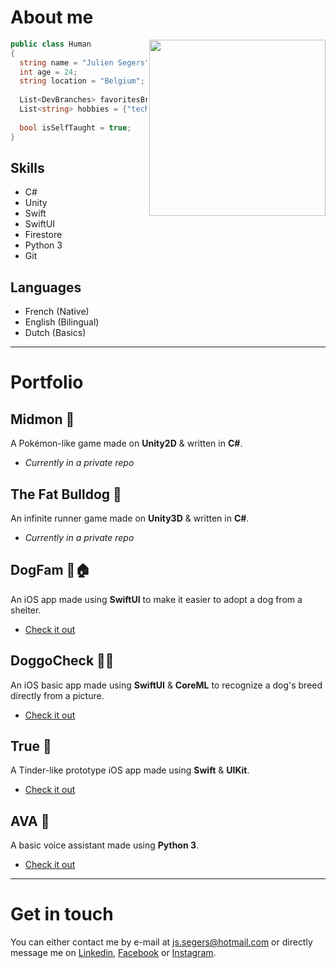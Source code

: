 # About me
<img align="right" width="282" height="282" src="https://scontent.fcrl2-1.fna.fbcdn.net/v/t1.0-9/37902278_10216712671114723_3358978469185716224_o.jpg?_nc_cat=111&ccb=2&_nc_sid=09cbfe&_nc_ohc=Kew6o8UERYwAX8coJrg&_nc_ht=scontent.fcrl2-1.fna&oh=c9028e5050fb6cf8763c5622ce868581&oe=6001548A">



```c#
public class Human 
{
  string name = "Julien Segers";
  int age = 24;
  string location = "Belgium";
  
  List<DevBranches> favoritesBranches = {GameDev, MobileDev, IA};
  List<string> hobbies = {"tech", "books", "learning", "fitness"};
  
  bool isSelfTaught = true;
}
```


## Skills
- C#
- Unity
- Swift
- SwiftUI
- Firestore
- Python 3
- Git

## Languages
- French (Native)
- English (Bilingual)
- Dutch (Basics)

***

# Portfolio

## Midmon 👾
A Pokémon-like game made on **Unity2D** & written in **C#**.
- *Currently in a private repo*

## The Fat Bulldog 🐾
An infinite runner game made on **Unity3D** & written in **C#**.
- *Currently in a private repo*

## DogFam 🐶🏠

An iOS app made using **SwiftUI** to make it easier to adopt a dog from a shelter.  
- [Check it out](https://github.com/Jihaysse/DogFam)

## DoggoCheck 🐶✅
An iOS basic app made using **SwiftUI** & **CoreML** to recognize a dog's breed directly from a picture.  
- [Check it out](https://github.com/Jihaysse/DoggoCheck)

## True 💟
A Tinder-like prototype iOS app made using **Swift** & **UIKit**.  
- [Check it out](https://github.com/Jihaysse/Tinder-like)

## AVA 🤖
A basic voice assistant made using **Python 3**.
- [Check it out](https://github.com/Jihaysse/VoiceAssistant)

*** 

# Get in touch
You can either contact me by e-mail at js.segers@hotmail.com or directly message me on [Linkedin](https://www.linkedin/in/julien-segers), [Facebook](https://www.facebook.com/JS.segers3) or [Instagram](https://www.instagram.com/juliensegers).

